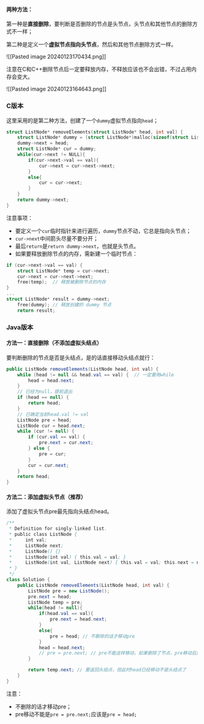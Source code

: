 #### 两种方法：

第一种是**直接删除**，要判断是否删除的节点是头节点，头节点和其他节点的删除方式不一样；

第二种是定义一个**虚拟节点指向头节点**，然后和其他节点删除方式一样。

![[Pasted image 20240123170434.png]]

注意在C和C++删除节点后一定要释放内存，不释放应该也不会出错，不过占用内存会变大。

![[Pasted image 20240123164643.png]]

### C版本

这里采用的是第二种方法，创建了一个`dummy`虚拟节点指向`head`；

```c
struct ListNode* removeElements(struct ListNode* head, int val) {
    struct ListNode* dummy = (struct ListNode*)malloc(sizeof(struct ListNode));
    dummy->next = head;
    struct ListNode* cur = dummy;
    while(cur->next != NULL){
        if(cur->next->val == val){
            cur->next = cur->next->next;
        }
        else{
            cur = cur->next;
        }
    }
    return dummy->next;
}
```

注意事项：

- 要定义一个`cur`临时指针来进行遍历，`dummy`节点不动，它总是指向头节点；
- `cur->next`中间箭头尽量不要分开；
- 最后`return`是`return dummy->next`，也就是头节点。
- 如果要释放删除节点的内存，需新建一个临时节点：

```c
if (cur->next->val == val) {
    struct ListNode* temp = cur->next;
    cur->next = cur->next->next;
    free(temp);  // 释放被删除节点的内存
}
...
struct ListNode* result = dummy->next;
    free(dummy); // 释放创建的 dummy 节点
    return result;
```

### Java版本
#### 方法一：直接删除（不添加虚拟头结点）

要判断删除的节点是否是头结点，是的话直接移动头结点就行：

```java
public ListNode removeElements(ListNode head, int val) {
    while (head != null && head.val == val) {  // 一定要用while
        head = head.next;
    }
    // 已经为null，提前退出
    if (head == null) {
        return head;
    }
    // 已确定当前head.val != val
    ListNode pre = head;
    ListNode cur = head.next;
    while (cur != null) {
        if (cur.val == val) {
            pre.next = cur.next;
        } else {
            pre = cur;
        }
        cur = cur.next;
    }
    return head;
}
```

#### 方法二：添加虚拟头节点（推荐）

添加了虚拟头节点pre最先指向头结点head。

```java
/**
 * Definition for singly-linked list.
 * public class ListNode {
 *     int val;
 *     ListNode next;
 *     ListNode() {}
 *     ListNode(int val) { this.val = val; }
 *     ListNode(int val, ListNode next) { this.val = val; this.next = next; }
 * }
 */
class Solution {
    public ListNode removeElements(ListNode head, int val) {
        ListNode pre = new ListNode();
        pre.next = head;
        ListNode temp = pre;
        while(head != null){
            if(head.val == val){
                pre.next = head.next;
            }
            else{
                pre = head; // 不删除的话才移动pre
            }
            head = head.next;
            // pre = pre.next; // pre不能这样移动，如果删除了节点，pre移动后就和head重合了
        }

        return temp.next; // 要返回头结点，但此时head已经移动不是头结点了
    }
}
```

注意：

- 不删除的话才移动pre；
- pre移动不能是`pre = pre.next;`应该是`pre = head;`